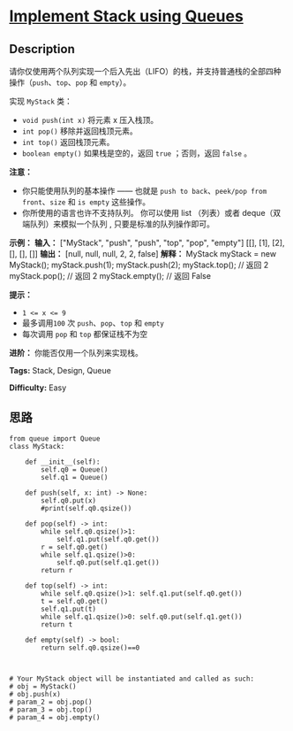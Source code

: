 # [Implement Stack using Queues][title]

## Description

请你仅使用两个队列实现一个后入先出（LIFO）的栈，并支持普通栈的全部四种操作（`push`、`top`、`pop` 和 `empty`）。

实现 `MyStack` 类：

  * `void push(int x)` 将元素 x 压入栈顶。
  * `int pop()` 移除并返回栈顶元素。
  * `int top()` 返回栈顶元素。
  * `boolean empty()` 如果栈是空的，返回 `true` ；否则，返回 `false` 。



**注意：**

  * 你只能使用队列的基本操作 —— 也就是 `push to back`、`peek/pop from front`、`size` 和 `is empty` 这些操作。
  * 你所使用的语言也许不支持队列。 你可以使用 list （列表）或者 deque（双端队列）来模拟一个队列 , 只要是标准的队列操作即可。



**示例：**
            **输入：**    ["MyStack", "push", "push", "top", "pop", "empty"]    [[], [1], [2], [], [], []]    **输出：**    [null, null, null, 2, 2, false]        **解释：**    MyStack myStack = new MyStack();    myStack.push(1);    myStack.push(2);    myStack.top(); // 返回 2    myStack.pop(); // 返回 2    myStack.empty(); // 返回 False    



**提示：**

  * `1 <= x <= 9`
  * 最多调用`100` 次 `push`、`pop`、`top` 和 `empty`
  * 每次调用 `pop` 和 `top` 都保证栈不为空



**进阶：** 你能否仅用一个队列来实现栈。


**Tags:** Stack, Design, Queue

**Difficulty:** Easy

## 思路

``` python3
from queue import Queue
class MyStack:

    def __init__(self):
        self.q0 = Queue()
        self.q1 = Queue()

    def push(self, x: int) -> None:
        self.q0.put(x)
        #print(self.q0.qsize())

    def pop(self) -> int:
        while self.q0.qsize()>1:
            self.q1.put(self.q0.get())
        r = self.q0.get()
        while self.q1.qsize()>0:
            self.q0.put(self.q1.get())
        return r

    def top(self) -> int:
        while self.q0.qsize()>1: self.q1.put(self.q0.get())
        t = self.q0.get()
        self.q1.put(t)
        while self.q1.qsize()>0: self.q0.put(self.q1.get())
        return t

    def empty(self) -> bool:
        return self.q0.qsize()==0



# Your MyStack object will be instantiated and called as such:
# obj = MyStack()
# obj.push(x)
# param_2 = obj.pop()
# param_3 = obj.top()
# param_4 = obj.empty()
```

[title]: https://leetcode-cn.com/problems/implement-stack-using-queues
